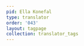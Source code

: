 ```yaml
---
pid: Ella Konefal
type: translator
order: '043'
layout: tagpage
collection: translator_tags
---
```

